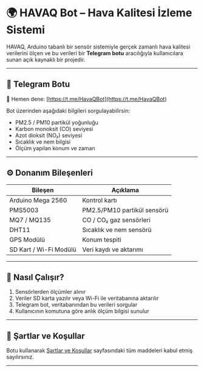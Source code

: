 # 🌍 HAVAQ Bot – Hava Kalitesi İzleme Sistemi

HAVAQ, Arduino tabanlı bir sensör sistemiyle gerçek zamanlı hava kalitesi verilerini ölçen ve bu verileri bir **Telegram botu** aracılığıyla kullanıcılara sunan açık kaynaklı bir projedir.

---

## 🤖 Telegram Botu

📲 Hemen dene: [https://t.me/HavaQBot](https://t.me/HavaQBot)

Bot üzerinden aşağıdaki bilgileri sorgulayabilirsin:

- PM2.5 / PM10 partikül yoğunluğu
- Karbon monoksit (CO) seviyesi
- Azot dioksit (NO₂) seviyesi
- Sıcaklık ve nem bilgisi
- Ölçüm yapılan konum ve zaman

---

## ⚙️ Donanım Bileşenleri

| Bileşen | Açıklama |
|--------|----------|
| Arduino Mega 2560 | Kontrol kartı |
| PMS5003 | PM2.5/PM10 partikül sensörü |
| MQ7 / MQ135 | CO / CO₂ gaz sensörleri |
| DHT11 | Sıcaklık ve nem sensörü |
| GPS Modülü | Konum tespiti |
| SD Kart / Wi-Fi Modülü | Veri kaydı ve aktarımı |

---

## 🧠 Nasıl Çalışır?

1. Sensörlerden ölçümler alınır
2. Veriler SD karta yazılır veya Wi-Fi ile veritabanına aktarılır
3. Telegram bot, veritabanından bu verileri sorgular
4. Kullanıcının komutuna göre anlık ölçüm bilgisi sunulur

---

## 🔐 Şartlar ve Koşullar

Botu kullanarak [Şartlar ve Koşullar](https://github.com/ardaulger/havaq-map/blob/main/terms_conditions.md) sayfasındaki tüm maddeleri kabul etmiş sayılırsınız.

---

